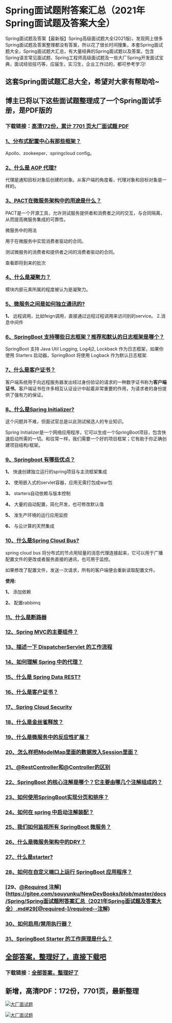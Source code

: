 # Spring面试题附答案汇总（2021年Spring面试题及答案大全）

Spring面试题及答案【最新版】Spring高级面试题大全(2021版)，发现网上很多Spring面试题及答案整理都没有答案，所以花了很长时间搜集，本套Spring面试题大全，Spring面试题大汇总，有大量经典的Spring面试题以及答案，包含Spring语言常见面试题、Spring工程师高级面试题及一些大厂Spring开发面试宝典，面试经验技巧等，应届生，实习生，企业工作过的，都可参考学习!

## 这套Spring面试题汇总大全，希望对大家有帮助哈~ 

## 博主已将以下这些面试题整理成了一个Spring面试手册，是PDF版的

### 下载链接：[高清172份，累计 7701 页大厂面试题  PDF](https://github.com/javatechnorth/javanorth-itbooks/blob/master/docs/index.md)


### [1、分布式配置中心有那些框架？](https://gitee.com/souyunku/NewDevBooks/blob/master/docs/Spring/Spring面试题附答案汇总（2021年Spring面试题及答案大全）.md#1分布式配置中心有那些框架)  


Apollo、zookeeper、springcloud config。


### [2、什么是 AOP 代理?](https://gitee.com/souyunku/NewDevBooks/blob/master/docs/Spring/Spring面试题附答案汇总（2021年Spring面试题及答案大全）.md#2什么是-aop-代理)  


代理是通知目标对象后创建的对象。从客户端的角度看，代理对象和目标对象是一样的。


### [3、PACT在微服务架构中的用途是什么？](https://gitee.com/souyunku/NewDevBooks/blob/master/docs/Spring/Spring面试题附答案汇总（2021年Spring面试题及答案大全）.md#3pact在微服务架构中的用途是什么)  


PACT是一个开源工具，允许测试服务提供者和消费者之间的交互，与合同隔离，从而提高微服务集成的可靠性。

微服务中的用法

用于在微服务中实现消费者驱动的合同。

测试微服务的消费者和提供者之间的消费者驱动的合同。

查看即将到来的批次


### [4、什么是凝聚力？](https://gitee.com/souyunku/NewDevBooks/blob/master/docs/Spring/Spring面试题附答案汇总（2021年Spring面试题及答案大全）.md#4什么是凝聚力)  


模块内部元素所属的程度被认为是凝聚力。


### [5、微服务之间是如何独立通讯的?](https://gitee.com/souyunku/NewDevBooks/blob/master/docs/Spring/Spring面试题附答案汇总（2021年Spring面试题及答案大全）.md#5微服务之间是如何独立通讯的)  


**1、** 远程调用，比如feign调用，直接通过远程过程调用来访问别的service。 2.消息中间件


### [6、SpringBoot 支持哪些日志框架？推荐和默认的日志框架是哪个？](https://gitee.com/souyunku/NewDevBooks/blob/master/docs/Spring/Spring面试题附答案汇总（2021年Spring面试题及答案大全）.md#6springboot-支持哪些日志框架推荐和默认的日志框架是哪个)  


SpringBoot 支持 Java Util Logging, Log4j2, Lockback 作为日志框架，如果你使用 Starters 启动器，SpringBoot 将使用 Logback 作为默认日志框架.


### [7、什么是客户证书？](https://gitee.com/souyunku/NewDevBooks/blob/master/docs/Spring/Spring面试题附答案汇总（2021年Spring面试题及答案大全）.md#7什么是客户证书)  


客户端系统用于向远程服务器发出经过身份验证的请求的一种数字证书称为**客户端证书**。客户端证书在许多相互认证设计中起着非常重要的作用，为请求者的身份提供了强有力的保证。


### [8、什么是Spring Initializer?](https://gitee.com/souyunku/NewDevBooks/blob/master/docs/Spring/Spring面试题附答案汇总（2021年Spring面试题及答案大全）.md#8什么是spring-initializer)  


这个问题并不难，但面试官总是以此测试候选人的专业知识。

Spring Initializer是一个网络应用程序，它可以生成一个SpringBoot项目，包含快速启动所需的一切。和往常一样，我们需要一个好的项目框架；它有助于你正确创建项目结构/框架。


### [9、Springboot 有哪些优点？](https://gitee.com/souyunku/NewDevBooks/blob/master/docs/Spring/Spring面试题附答案汇总（2021年Spring面试题及答案大全）.md#9springboot-有哪些优点)  


**1、** 快速创建独立运行的spring项目与主流框架集成

**2、** 使用嵌入式的servlet容器，应用无需打包成war包

**3、** starters自动依赖与版本控制

**4、** 大量的自动配置，简化开发，也可修改默认值

**5、** 准生产环境的运行应用监控

**6、** 与云计算的天然集成


### [10、什么是Spring Cloud Bus?](https://gitee.com/souyunku/NewDevBooks/blob/master/docs/Spring/Spring面试题附答案汇总（2021年Spring面试题及答案大全）.md#10什么是spring-cloud-bus)  


spring cloud bus 将分布式的节点用轻量的消息代理连接起来，它可以用于广播配置文件的更改或者服务直接的通讯，也可用于监控。

如果修改了配置文件，发送一次请求，所有的客户端便会重新读取配置文件。

**使用:**

**1、** 添加依赖

**2、** 配置rabbimq


### [11、什么是断路器](https://gitee.com/souyunku/NewDevBooks/blob/master/docs/Spring/Spring面试题附答案汇总（2021年Spring面试题及答案大全）.md#11什么是断路器)  

### [12、Spring MVC的主要组件？](https://gitee.com/souyunku/NewDevBooks/blob/master/docs/Spring/Spring面试题附答案汇总（2021年Spring面试题及答案大全）.md#12spring-mvc的主要组件)  

### [13、描述一下 DispatcherServlet 的工作流程](https://gitee.com/souyunku/NewDevBooks/blob/master/docs/Spring/Spring面试题附答案汇总（2021年Spring面试题及答案大全）.md#13描述一下-dispatcherservlet-的工作流程)  

### [14、如何理解 Spring 中的代理？](https://gitee.com/souyunku/NewDevBooks/blob/master/docs/Spring/Spring面试题附答案汇总（2021年Spring面试题及答案大全）.md#14如何理解-spring-中的代理)  

### [15、什么是 Spring Data REST?](https://gitee.com/souyunku/NewDevBooks/blob/master/docs/Spring/Spring面试题附答案汇总（2021年Spring面试题及答案大全）.md#15什么是-spring-data-rest)  

### [16、什么是客户证书？](https://gitee.com/souyunku/NewDevBooks/blob/master/docs/Spring/Spring面试题附答案汇总（2021年Spring面试题及答案大全）.md#16什么是客户证书)  

### [17、Spring Cloud Security](https://gitee.com/souyunku/NewDevBooks/blob/master/docs/Spring/Spring面试题附答案汇总（2021年Spring面试题及答案大全）.md#17spring-cloud-security)  

### [18、什么是金丝雀释放？](https://gitee.com/souyunku/NewDevBooks/blob/master/docs/Spring/Spring面试题附答案汇总（2021年Spring面试题及答案大全）.md#18什么是金丝雀释放)  

### [19、什么是微服务中的反应性扩展？](https://gitee.com/souyunku/NewDevBooks/blob/master/docs/Spring/Spring面试题附答案汇总（2021年Spring面试题及答案大全）.md#19什么是微服务中的反应性扩展)  

### [20、怎么样把ModelMap里面的数据放入Session里面？](https://gitee.com/souyunku/NewDevBooks/blob/master/docs/Spring/Spring面试题附答案汇总（2021年Spring面试题及答案大全）.md#20怎么样把modelmap里面的数据放入session里面)  

### [21、@RestController和@Controller的区别](https://gitee.com/souyunku/NewDevBooks/blob/master/docs/Spring/Spring面试题附答案汇总（2021年Spring面试题及答案大全）.md#21@restcontroller和@controller的区别)  

### [22、SpringBoot 的核心注解是哪个？它主要由哪几个注解组成的？](https://gitee.com/souyunku/NewDevBooks/blob/master/docs/Spring/Spring面试题附答案汇总（2021年Spring面试题及答案大全）.md#22springboot-的核心注解是哪个它主要由哪几个注解组成的)  

### [23、如何使用SpringBoot实现分页和排序？](https://gitee.com/souyunku/NewDevBooks/blob/master/docs/Spring/Spring面试题附答案汇总（2021年Spring面试题及答案大全）.md#23如何使用springboot实现分页和排序)  

### [24、如何在 spring 中启动注解装配？](https://gitee.com/souyunku/NewDevBooks/blob/master/docs/Spring/Spring面试题附答案汇总（2021年Spring面试题及答案大全）.md#24如何在-spring-中启动注解装配)  

### [25、我们如何监视所有 SpringBoot 微服务？](https://gitee.com/souyunku/NewDevBooks/blob/master/docs/Spring/Spring面试题附答案汇总（2021年Spring面试题及答案大全）.md#25我们如何监视所有-springboot-微服务)  

### [26、什么是微服务架构中的DRY？](https://gitee.com/souyunku/NewDevBooks/blob/master/docs/Spring/Spring面试题附答案汇总（2021年Spring面试题及答案大全）.md#26什么是微服务架构中的dry)  

### [27、什么是starter?](https://gitee.com/souyunku/NewDevBooks/blob/master/docs/Spring/Spring面试题附答案汇总（2021年Spring面试题及答案大全）.md#27什么是starter)  

### [28、如何在自定义端口上运行 SpringBoot 应用程序？](https://gitee.com/souyunku/NewDevBooks/blob/master/docs/Spring/Spring面试题附答案汇总（2021年Spring面试题及答案大全）.md#28如何在自定义端口上运行-springboot-应用程序)  

### [29、[@Required ](/Required ) 注解](https://gitee.com/souyunku/NewDevBooks/blob/master/docs/Spring/Spring面试题附答案汇总（2021年Spring面试题及答案大全）.md#29[@required-]/required--注解)  

### [30、如何启用/禁用执行器？](https://gitee.com/souyunku/NewDevBooks/blob/master/docs/Spring/Spring面试题附答案汇总（2021年Spring面试题及答案大全）.md#30如何启用/禁用执行器)  

### [31、SpringBoot Starter 的工作原理是什么？](https://gitee.com/souyunku/NewDevBooks/blob/master/docs/Spring/Spring面试题附答案汇总（2021年Spring面试题及答案大全）.md#31springboot-starter-的工作原理是什么)  





## [全部答案，整理好了，直接下载吧](https://gitee.com/souyunku/DevBooks/blob/master/docs/daan.md)

### 下载链接：[全部答案，整理好了](https://gitee.com/souyunku/NewDevBooks/blob/master/docs/daan.md)




## 新增，高清PDF：172份，7701页，最新整理

[![大厂面试题](https://www.souyunku.com/wp-content/uploads/weixin/mst.png "架构师专栏")](https://github.com/javatechnorth/javanorth-itbooks/blob/master/image/面试题.png "架构师专栏")

[![大厂面试题](https://github.com/javatechnorth/javanorth-itbooks/blob/master/image/面试题.png "架构师专栏")](https://github.com/javatechnorth/javanorth-itbooks/blob/master/image/面试题.png "架构师专栏")
